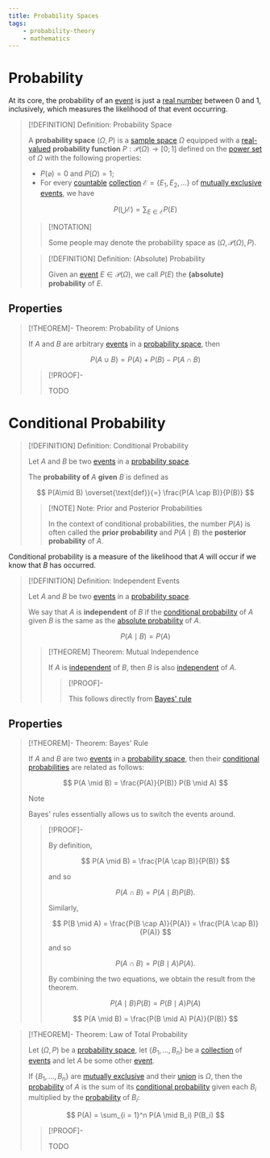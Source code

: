 ```yaml
---
title: Probability Spaces
tags:
    - probability-theory
    - mathematics
---
```


# Probability

At its core, the probability of an [event](Experiments.md) is just a [real number](../Algebra/Fields/The%20Real%20Numbers/The%20Real%20Numbers.md) between $0$ and $1$, inclusively, which measures the likelihood of that event occurring.

>[!DEFINITION] Definition: Probability Space
>
>A **probability space** $(\Omega, P)$ is a [sample space](Experiments.md) $\Omega$ equipped with a [real-valued](../Analysis/Real%20Analysis/Functions%20of%20the%20Real%20Numbers.md) **probability function** $P: \mathcal{P}(\Omega) \to [0;1]$ defined on the [power set](../Set%20Theory/Power%20Set.md) of $\Omega$ with the following properties:
>- $P(\varnothing) = 0$ and $P(\Omega) = 1$;
>- For every [countable](../Set%20Theory/Cardinality/Countable%20Sets.md) [collection](../Set%20Theory/Collections/Collections.md) $\mathcal{E} = \{E_1, E_2, \dotsc \}$ of [mutually exclusive](Experiments.md) [events](Experiments.md), we have
>
>$$
>P\left(\bigcup \mathcal{E} \right) = \sum_{E \in \mathcal{E}} P(E)
>$$
>
>>[!NOTATION]
>>
>>Some people may denote the probability space as $(\Omega, \mathcal{P}(\Omega), P)$.
>>
>
>>[!DEFINITION] Definition: (Absolute) Probability
>>
>>Given an [event](Experiments.md) $E \in \mathcal{P}(\Omega)$, we call $P(E)$ the **(absolute) probability** of $E$.
>>
>

## Properties

>[!THEOREM]- Theorem: Probability of Unions
>
>If $A$ and $B$ are arbitrary [events](Experiments.md) in a [probability space](Probability%20Spaces.md), then
>
>$$
>P(A \cup B) = P(A) + P(B) - P(A \cap B)
>$$
>
>>[!PROOF]-
>>
>>TODO
>>
>


# Conditional Probability

>[!DEFINITION] Definition: Conditional Probability
>
>Let $A$ and $B$ be two [events](Experiments.md) in a [probability space](Probability%20Spaces.md).
>
>The **probability of** $A$ **given** $B$ is defined as
>
>$$
>P(A\mid B) \overset{\text{def}}{=} \frac{P(A \cap B)}{P(B)}
>$$
>
>>[!NOTE] Note: Prior and Posterior Probabilities
>>
>>In the context of conditional probabilities, the number $P(A)$ is often called the **prior probability** and $P(A\mid B)$ the **posterior probability** of $A$.
>>
>

Conditional probability is a measure of the likelihood that $A$ will occur if we know that $B$ has occurred. 

>[!DEFINITION] Definition: Independent Events
>
>Let $A$ and $B$ be two [events](Experiments.md) in a [probability space](Probability%20Spaces.md).
>
>We say that $A$ is **independent** of $B$ if the [conditional probability](Probability%20Spaces.md) of $A$ given $B$ is the same as the [absolute probability](Probability%20Spaces.md) of $A$.
>
>$$
>P(A \mid B) = P(A)
>$$
>
>>[!THEOREM] Theorem: Mutual Independence
>>
>>If $A$ is [independent](Probability%20Spaces.md) of $B$, then $B$ is also [independent](Probability%20Spaces.md) of $A$.
>>
>>>[!PROOF]-
>>>
>>>This follows directly from [Bayes' rule](Probability%20Spaces.md#Properties)
>>>
>>
>

## Properties

>[!THEOREM]- Theorem: Bayes' Rule
>
>If $A$ and $B$ are two [events](Experiments.md) in a [probability space](Probability%20Spaces.md), then their [conditional probabilities](Probability%20Spaces.md#Conditional%20Probability) are related as follows:
>
>$$
>P(A \mid B) = \frac{P(A)}{P(B)} P(B \mid A)
>$$
>
>>[!NOTE]
>>
>>Bayes' rules essentially allows us to switch the events around.
>>
>
>>[!PROOF]-
>>
>>By definition,
>>
>>$$
>>P(A \mid B) = \frac{P(A \cap B)}{P(B)}
>>$$
>>
>>and so
>> 
>>$$
>>P(A \cap B) = P(A \mid B) P(B).
>>$$
>>
>>Similarly,
>>
>>$$
>>P(B \mid A) = \frac{P(B \cap A)}{P(A)} = \frac{P(A \cap B)}{P(A)}
>>$$
>>
>>and so
>>
>>$$
>>P(A \cap B) = P(B \mid A) P(A).
>>$$
>>
>>By combining the two equations, we obtain the result from the theorem. 
>>
>>$$
>>P(A \mid B) P(B) = P(B \mid A) P(A)
>>$$
>>
>>$$
>>P(A \mid B) = \frac{P(B \mid A) P(A)}{P(B)}
>>$$
>>
>

>[!THEOREM]- Theorem: Law of Total Probability
>
>Let $(\Omega, P)$ be a [probability space](Probability%20Spaces.md), let $\{B_1, \dotsc, B_n\}$ be a [collection](../Set%20Theory/Collections/Collections.md) of [events](Experiments.md) and let $A$ be some other [event](Experiments.md).
>
>If $\{B_1, \dotsc, B_n\}$ are [mutually exclusive](Experiments.md) and their [union](../Set%20Theory/Collections/Operations%20with%20Collections.md) is $\Omega$, then the [probability](Probability%20Spaces.md) of $A$ is the sum of its [conditional probability](Probability%20Spaces.md) given each $B_i$ multiplied by the [probability](Probability%20Spaces.md) of $B_i$:
>
>$$
>P(A) = \sum_{i = 1}^n P(A \mid B_i) P(B_i)
>$$
>
>>[!PROOF]-
>>
>>TODO
>>
>